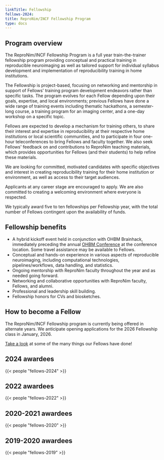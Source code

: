 ```yaml
---
linkTitle: Fellowship
fellows-2024:
title: ReproNim/INCF Fellowship Program
type: docs
---
```


## Program overview

The ReproNim/INCF Fellowship Program is a full year train-the-trainer fellowship program providing conceptual and practical training in reproducible neuroimaging as well as tailored support for individual syllabus development and implementation of reproducibility training in home institutions.

The Fellowship is project-based, focusing on networking and mentorship in support of Fellows' training program development endeavors rather than specific tasks.  The program evolves for each Fellow depending upon their goals, expertise, and local environments; previous Fellows have done a wide range of training events including thematic hackathons, a semester-long course, a training program for an imaging center, and a one-day workshop on a specific topic.

Fellows are expected to develop a mechanism for training others, to share their interest and expertise in reproducibility at their respective home institutions or local scientific communities, and to participate in four one-hour teleconferences to bring Fellows and faculty together.  We also seek Fellows' feedback on and contributions to ReproNim teaching materials, which provides opportunities for Fellows (and their students) to help refine these materials.

We are looking for committed, motivated candidates with specific objectives and interest in creating reproducibility training for their home institution or environment, as well as access to their target audiences.

Applicants at any career stage are encouraged to apply.  We are also committed to creating a welcoming environment where everyone is respected.

We typically award five to ten fellowships per Fellowship year, with the total number of Fellows contingent upon the availability of funds.

## Fellowship benefits

- A hybrid kickoff event held in conjunction with OHBM Brainhack, immediately preceding the annual [OHBM Conference](https://www.humanbrainmapping.org/i4a/pages/index.cfm?pageid=3298) at the conference location.  Some travel assistance may be available to Fellows.
- Conceptual and hands-on experience in various aspects of reproducible neuroimaging, including computational technologies, pipelines/workflows, data handling, and statistics.
- Ongoing mentorship with ReproNim faculty throughout the year and as needed going forward.
- Networking and collaborative opportunities with ReproNim faculty, Fellows, and alumni.
- Professional and leadership skill building.
- Fellowship honors for CVs and biosketches.

## How to become a Fellow

The ReproNim/INCF Fellowship program is currently being offered in alternate years. We anticipate opening applications for the 2026 Fellowship class in January, 2026.

[Take a look](/fellowship/resources/) at some of the many things our Fellows have done!

## 2024 awardees

{{< people "fellows-2024" >}}

## 2022 awardees

{{< people "fellows-2022" >}}

## 2020-2021 awardees

{{< people "fellows-2020" >}}

## 2019-2020 awardees

{{< people "fellows-2019" >}}
